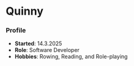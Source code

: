 # Quinny 
### Profile
- **Started**: 14.3.2025
- **Role**: Software Developer
- **Hobbies**: Rowing, Reading, and Role-playing
